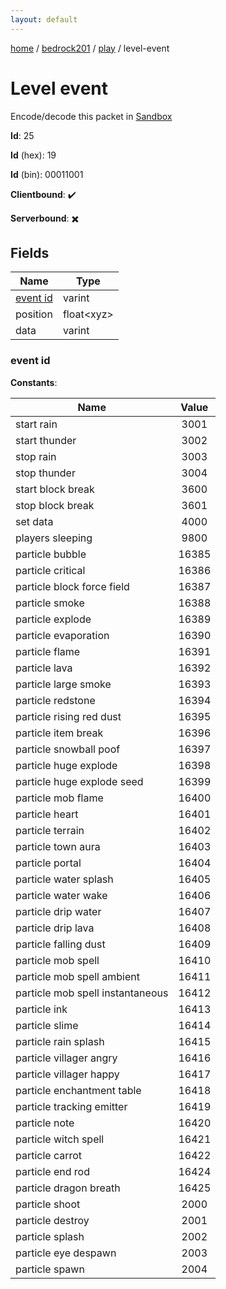 ```yaml
---
layout: default
---
```


[home](/)  /  [bedrock201](/protocol/bedrock201)  /  [play](/protocol/bedrock201/play)  /  level-event

# Level event

Encode/decode this packet in [Sandbox](../../../sandbox/bedrock201#Play.LevelEvent)

**Id**: 25

**Id** (hex): 19

**Id** (bin): 00011001

**Clientbound**: ✔️

**Serverbound**: ✖️

## Fields

Name | Type
---|---
[event id](#event-id) | varint
position | float&lt;xyz&gt;
data | varint

### event id

**Constants**:

Name | Value
---|:---:
start rain | 3001
start thunder | 3002
stop rain | 3003
stop thunder | 3004
start block break | 3600
stop block break | 3601
set data | 4000
players sleeping | 9800
particle bubble | 16385
particle critical | 16386
particle block force field | 16387
particle smoke | 16388
particle explode | 16389
particle evaporation | 16390
particle flame | 16391
particle lava | 16392
particle large smoke | 16393
particle redstone | 16394
particle rising red dust | 16395
particle item break | 16396
particle snowball poof | 16397
particle huge explode | 16398
particle huge explode seed | 16399
particle mob flame | 16400
particle heart | 16401
particle terrain | 16402
particle town aura | 16403
particle portal | 16404
particle water splash | 16405
particle water wake | 16406
particle drip water | 16407
particle drip lava | 16408
particle falling dust | 16409
particle mob spell | 16410
particle mob spell ambient | 16411
particle mob spell instantaneous | 16412
particle ink | 16413
particle slime | 16414
particle rain splash | 16415
particle villager angry | 16416
particle villager happy | 16417
particle enchantment table | 16418
particle tracking emitter | 16419
particle note | 16420
particle witch spell | 16421
particle carrot | 16422
particle end rod | 16424
particle dragon breath | 16425
particle shoot | 2000
particle destroy | 2001
particle splash | 2002
particle eye despawn | 2003
particle spawn | 2004
